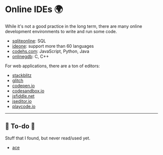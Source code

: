 # Online IDEs 🌍

<div class="row row-cols-md-2"><div>

While it's not a good practice in the long term, there are many online development environments to write and run some code.

* [sqliteonline](https://sqliteonline.com/): SQL
* [ideone](https://www.ideone.com/): support more than 60 languages
* [codehs.com](https://dev.codehs.com/ide): JavaScript, Python, Java
* [onlinegdb](https://www.onlinegdb.com/): C, C++
</div><div>

For web applications, there are a ton of editors:

* [stackblitz](https://stackblitz.com/)
* [glitch](https://glitch.com/)
* [codepen.io](https://codepen.io/)
* [codesandbox.io](https://codesandbox.io/)
* [jsfiddle.net](https://jsfiddle.net/)
* [jseditor.io](https://jseditor.io/)
* [playcode.io](https://playcode.io/)
</div></div>

<hr class="sep-both">

## 👻 To-do 👻

Stuff that I found, but never read/used yet.

<div class="row row-cols-md-2"><div>

* [ace](https://ace.c9.io/)
</div><div>
</div></div>